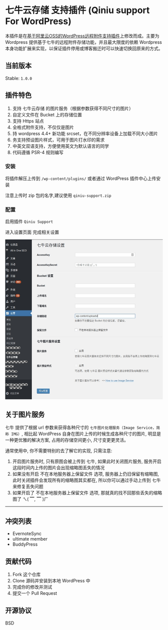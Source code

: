 # 七牛云存储 支持插件 (Qiniu support For WordPress)

本插件是在[基于阿里云OSS的WordPress远程附件支持插件](https://github.com/IvanChou/aliyun-oss-support)上修改而成。主要为 Wordpress 提供基于七牛的远程附件存储功能，并且最大限度的依赖 Wordpress 本身功能扩展来实现，以保证插件停用或博客搬迁时可以快速切换回原来的方式。

## 当前版本

Stable: `1.0.0`

## 插件特色

1. 支持 七牛云存储 的图片服务（根据参数获得不同尺寸的图片）
2. 自定义文件在 Bucket 上的存储位置  
3. 支持 Https 站点
4. 全格式附件支持，不仅仅是图片
5. 持 wordpress 4.4+ 新功能 srcset，在不同分辨率设备上加载不同大小图片
6. 务支持预设图片样式，可用于图片打水印的需求
7. 中英文双语支持，方便使用英文为默认语言的同学
8. 代码遵循 PSR-4 规则编写


### 安装

将插件解压上传到 `/wp-content/plugins/` 或者通过 WordPress 插件中心上传安装

注意上传时 zip 包的名字,建议使用 `qiniu-support.zip`

### 配置

启用插件 `Qiniu Support`

进入设置页面 完成相关设置

![screenshot](https://github.com/CloudyCity/wordpress-qiniu-support/blob/master/screenshot.jpg)

## 关于图片服务

七牛 提供了根据 url 参数来获得各种尺寸的 `七牛图片处理服务（Image Service，简称 IMG）`, 相比起 WordPress 自身在图片上传的时候生成各种尺寸的图片, 明显是一种更优雅的解决方案, 占用的存储空间更小, 尺寸变更更灵活。

通常使用中, 你不需要特别的去了解它的实现, 只需注意: 

1. 开启图片服务时, 只有原图会被上传到 七牛, 如果此时关闭图片服务, 服务开启这段时间内上传的图片会出现缩略图丢失的情况
2. 如果没有开启 不在本地服务器上保留文件 选项, 服务器上仍旧保留有缩略图, 此时关闭插件会发现所有的缩略图其实都在, 所以你可以通过手动上传到 七牛 来修复丢失问题
3. 如果开启了 不在本地服务器上保留文件 选项, 那就真的找不回那些丢失的缩略图了 ㄟ( ▔, ▔ )ㄏ

****

## 冲突列表

- EvernoteSync
- ultimate member
- BuddyPress

## 贡献代码

1. Fork 这个仓库
2. Clone 源码并安装到本地 WordPress 中
3. 完成你的修改并测试
4. 提交一个 Pull Request

## 开源协议

BSD

